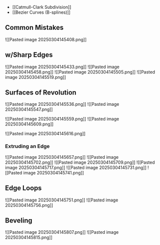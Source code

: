 - [[Catmull-Clark Subdivision]]
- [[Bezier Curves (B-splines)]]

## Common Mistakes
![[Pasted image 20250304145408.png]]

## w/Sharp Edges
![[Pasted image 20250304145433.png]]
![[Pasted image 20250304145458.png]]
![[Pasted image 20250304145505.png]]
![[Pasted image 20250304145519.png]]

## Surfaces of Revolution
![[Pasted image 20250304145536.png]]
![[Pasted image 20250304145547.png]]

![[Pasted image 20250304145559.png]]
![[Pasted image 20250304145609.png]]

![[Pasted image 20250304145616.png]]

### Extruding an Edge
![[Pasted image 20250304145657.png]]
![[Pasted image 20250304145702.png]]
![[Pasted image 20250304145709.png]]
![[Pasted image 20250304145717.png]]
![[Pasted image 20250304145731.png]]
![[Pasted image 20250304145741.png]]

## Edge Loops
![[Pasted image 20250304145751.png]]
![[Pasted image 20250304145756.png]]

## Beveling 
![[Pasted image 20250304145807.png]]
![[Pasted image 20250304145815.png]]

